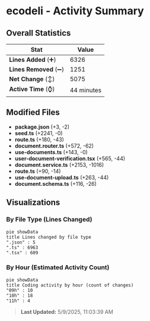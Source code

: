 # ecodeli - Activity Summary 

## Overall Statistics

| Stat                   | Value                                                             |
| ---------------------- | ----------------------------------------------------------------- |
| **Lines Added** (➕)   | 6326                                          |
| **Lines Removed** (➖) | 1251                                        |
| **Net Change** (↕)    | 5075                |
| **Active Time** (⌚)   | 44 minutes |


## Modified Files
- **package.json** (+3, -2)
- **seed.ts** (+2241, -0)
- **route.ts** (+180, -43)
- **document.router.ts** (+572, -62)
- **use-documents.ts** (+143, -0)
- **user-document-verification.tsx** (+565, -44)
- **document.service.ts** (+2153, -1016)
- **route.ts** (+90, -14)
- **use-document-upload.ts** (+263, -44)
- **document.schema.ts** (+116, -26)

## Visualizations

### By File Type (Lines Changed)

```mermaid
pie showData
title Lines changed by file type
".json" : 5
".ts" : 6963
".tsx" : 609
```

### By Hour (Estimated Activity Count)

```mermaid
pie showData
title Coding activity by hour (count of changes)
"09h" : 10
"10h" : 18
"11h" : 4
```


> **Last Updated:** 5/9/2025, 11:03:39 AM